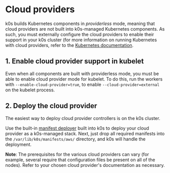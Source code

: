 # Cloud providers

k0s builds Kubernetes components in *providerless* mode, meaning that cloud providers are not built into k0s-managed Kubernetes components. As such, you must externally configure the cloud providers to enable their support in your k0s cluster (for more information on running Kubernetes with cloud providers, refer to the [Kubernetes documentation](https://kubernetes.io/docs/tasks/administer-cluster/running-cloud-controller/).

## 1. Enable cloud provider support in kubelet

Even when all components are built with providerless mode, you must be able to enable cloud provider mode for kubelet. To do this, run the workers with `--enable-cloud-provider=true`, to enable `--cloud-provider=external` on the kubelet process.

## 2. Deploy the cloud provider

The easiest way to deploy cloud provider controllers is on the k0s cluster.

Use the built-in [manifest deployer](manifests.md) built into k0s to deploy your cloud provider as a k0s-managed stack. Next, just drop all required manifests into the `/var/lib/k0s/manifests/aws/` directory, and k0s will handle the deployment.

**Note**: The prerequisites for the various cloud providers can vary (for example, several require that configuration files be present on all of the nodes). Refer to your chosen cloud provider's documentation as necessary.
